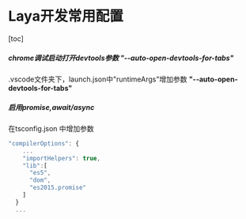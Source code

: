 Laya开发常用配置
==
[toc]

##### chrome调试启动打开devtools参数 "--auto-open-devtools-for-tabs"
.vscode文件夹下，launch.json中"runtimeArgs"增加参数 **"--auto-open-devtools-for-tabs"**

##### 启用promise,await/async
在tsconfig.json 中增加参数
```js
"compilerOptions": {
    ...
    "importHelpers": true,
    "lib":[
      "es5",
      "dom",
      "es2015.promise"
    ]
  }
  ...
```